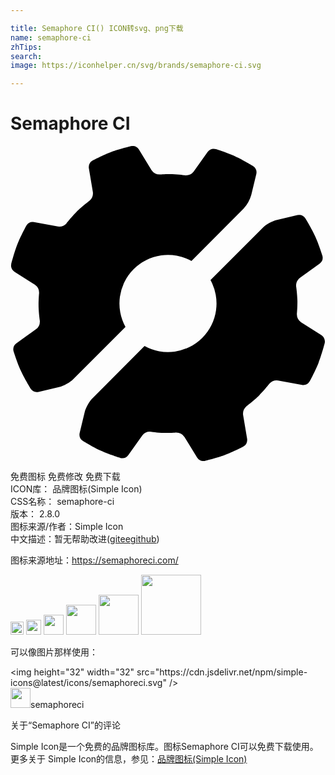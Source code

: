 ```yaml
---

title: Semaphore CI() ICON转svg、png下载
name: semaphore-ci
zhTips: 
search: 
image: https://iconhelper.cn/svg/brands/semaphore-ci.svg

---
```


# Semaphore CI  <small style="font-size: 60%;font-weight: 100"></small>

<div id="svg" class="svg-wrap">
<svg role="img" xmlns="http://www.w3.org/2000/svg" viewBox="0 0 24 24"><title>Semaphore CI icon</title><path d="M21.864 5.266a.595.595 0 01.61.257s.467.76.744 1.365c.275.604.542 1.453.542 1.453a.592.592 0 01-.208.628l-1.505 1.073a.757.757 0 00-.284.646s.084.573.096 1.066c.01.485-.04 1.045-.04 1.045a.752.752 0 00.316.628l1.561.993c.192.122.3.398.24.618 0 0-.222.862-.467 1.48-.242.62-.668 1.4-.668 1.4a.592.592 0 01-.595.287l-1.819-.337a.76.76 0 00-.66.245s-.381.489-.754.861c-.414.415-.997.857-.997.857a.76.76 0 00-.254.658l.306 1.824a.592.592 0 01-.298.59s-.79.412-1.414.645c-.623.233-1.488.44-1.488.44a.592.592 0 01-.61-.251l-.967-1.576a.756.756 0 00-.624-.328s-.496.04-.949.025c-.466-.015-.986-.09-.986-.09a.754.754 0 00-.646.281L8.97 23.555a.593.593 0 01-.628.207s-.85-.267-1.456-.543c-.605-.276-1.362-.74-1.362-.74a.592.592 0 01-.256-.61l.385-1.599c.08-.331.338-.796.579-1.037l3.98-3.993a3.7 3.7 0 005.026-5.025l3.988-3.989c.241-.24.705-.5 1.036-.579zM2.134 18.733a.595.595 0 01-.61-.257s-.467-.758-.743-1.364c-.276-.605-.543-1.453-.543-1.453a.592.592 0 01.207-.628l1.506-1.073a.757.757 0 00.283-.646s-.082-.573-.095-1.066c-.01-.485.04-1.046.04-1.046a.752.752 0 00-.316-.628L.303 9.58a.592.592 0 01-.241-.617S.285 8.1.528 7.48c.244-.617.67-1.4.67-1.4a.592.592 0 01.594-.286l1.819.337a.76.76 0 00.661-.244s.38-.489.753-.862c.414-.414.997-.855.997-.855a.76.76 0 00.254-.66L5.97 1.688a.592.592 0 01.298-.591S7.058.685 7.682.45C8.305.219 9.17.012 9.17.012a.592.592 0 01.612.25l.966 1.578a.756.756 0 00.624.326s.496-.039.949-.024c.466.015.986.091.986.091a.754.754 0 00.646-.283L15.028.445a.593.593 0 01.628-.208s.85.268 1.456.544c.605.275 1.362.74 1.362.74a.593.593 0 01.256.61l-.385 1.599a2.59 2.59 0 01-.578 1.036L13.786 8.76a3.7 3.7 0 00-5.026 5.026l-3.988 3.987c-.24.242-.705.5-1.036.58z"/></svg>
</div>
<detail full-name='semaphore-ci'></detail>

<div class="detail-page">
<p>
<span><span class="badge-success badge">免费图标</span> <span class="badge-success badge">免费修改</span>  <span class="badge-success badge">免费下载</span> </span>
<br/>
<span>
ICON库：
<span class="badge-secondary badge">品牌图标(Simple Icon)</span> 
</span>
<br/>
<span>
CSS名称：
<span class="badge-secondary badge">semaphore-ci</span> 
</span>

<br/>
<span>
版本：
<span class="badge-secondary badge">2.8.0</span> 
</span>
<br/>
<span>图标来源/作者：<span class="badge-light badge">Simple Icon</span></span> 
<br/>
<span class="zh-detail">中文描述：暂无<span class="help-link"><span>帮助改进</span>(<a href="https://gitee.com/liuwave/icon-helper/edit/master/json/brands/semaphore-ci.json" target="_blank" rel="noopener noreferrer">gitee</a><a href="https://github.com/liuwave/icon-helper/edit/master/json/brands/semaphore-ci.json" target="_blank" rel="noopener noreferrer">github</a></span>)</span><br/>
</p>
</div><div class="description description alert alert-light"><p>图标来源地址：<a href="https://semaphoreci.com/" target="_blank" rel="noopener noreferrer">https://semaphoreci.com/</a></p></div>
<div class="alert alert-dark">
<img height="21" width="21" src="https://cdn.jsdelivr.net/npm/simple-icons@latest/icons/semaphoreci.svg" />
<img height="24" width="24" src="https://cdn.jsdelivr.net/npm/simple-icons@latest/icons/semaphoreci.svg" />
<img height="32" width="32" src="https://cdn.jsdelivr.net/npm/simple-icons@latest/icons/semaphoreci.svg" />
<img height="48" width="48" src="https://cdn.jsdelivr.net/npm/simple-icons@latest/icons/semaphoreci.svg" />
<img height="64" width="64" src="https://cdn.jsdelivr.net/npm/simple-icons@latest/icons/semaphoreci.svg" />
<img height="96" width="96" src="https://cdn.jsdelivr.net/npm/simple-icons@latest/icons/semaphoreci.svg" />

</div>
<div>
  <p>可以像图片那样使用：    
  </p>
  <div class="alert alert-primary" style="font-size: 14px">
    &lt;img height="32" width="32" src="https://cdn.jsdelivr.net/npm/simple-icons@latest/icons/semaphoreci.svg" /&gt;
    <copy-btn content='<img height="32" width="32" src="https://cdn.jsdelivr.net/npm/simple-icons@latest/icons/semaphoreci.svg" />'></copy-btn>
  </div>
  <div class="alert alert-secondary">
    <img height="32" width="32" src="https://cdn.jsdelivr.net/npm/simple-icons@latest/icons/semaphoreci.svg" />semaphoreci
    <copy-btn content="semaphoreci" btn-title="复制图标名称"></copy-btn>
  </div>
</div>

<Vssue title="关于“Semaphore CI”的评论" >关于“Semaphore CI”的评论</Vssue>


<div><p>Simple Icon是一个免费的品牌图标库。图标Semaphore CI可以免费下载使用。更多关于  Simple Icon的信息，参见：<a target="_blank" href="https://iconhelper.cn/brands.html">品牌图标(Simple Icon)</a>
</p></div>
